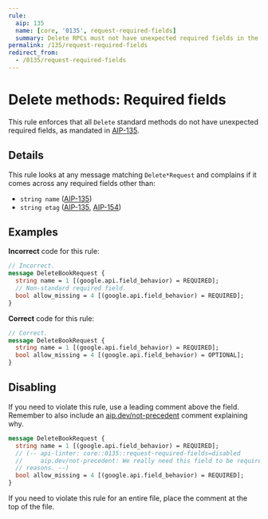 ```yaml
---
rule:
  aip: 135
  name: [core, '0135', request-required-fields]
  summary: Delete RPCs must not have unexpected required fields in the request.
permalink: /135/request-required-fields
redirect_from:
  - /0135/request-required-fields
---
```


# Delete methods: Required fields

This rule enforces that all `Delete` standard methods do not have unexpected
required fields, as mandated in [AIP-135][].

## Details

This rule looks at any message matching `Delete*Request` and complains if it
comes across any required fields other than:

- `string name` ([AIP-135][])
- `string etag` ([AIP-135][], [AIP-154][])

## Examples

**Incorrect** code for this rule:

```proto
// Incorrect.
message DeleteBookRequest {
  string name = 1 [(google.api.field_behavior) = REQUIRED];
  // Non-standard required field.
  bool allow_missing = 4 [(google.api.field_behavior) = REQUIRED];
}
```

**Correct** code for this rule:

```proto
// Correct.
message DeleteBookRequest {
  string name = 1 [(google.api.field_behavior) = REQUIRED];
  bool allow_missing = 4 [(google.api.field_behavior) = OPTIONAL];
}
```

## Disabling

If you need to violate this rule, use a leading comment above the field.
Remember to also include an [aip.dev/not-precedent][] comment explaining why.

```proto
message DeleteBookRequest {
  string name = 1 [(google.api.field_behavior) = REQUIRED];
  // (-- api-linter: core::0135::request-required-fields=disabled
  //     aip.dev/not-precedent: We really need this field to be required because
  // reasons. --)
  bool allow_missing = 4 [(google.api.field_behavior) = REQUIRED];
}
```

If you need to violate this rule for an entire file, place the comment at the
top of the file.

[aip-135]: https://aip.dev/135
[aip-154]: https://aip.dev/154
[aip.dev/not-precedent]: https://aip.dev/not-precedent
